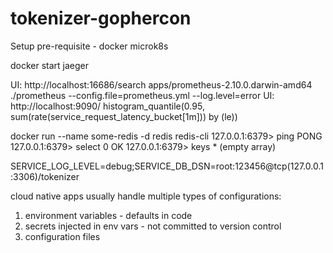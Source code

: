 # tokenizer-gophercon

Setup pre-requisite - 
docker
microk8s

docker start jaeger

UI: http://localhost:16686/search
apps/prometheus-2.10.0.darwin-amd64 ./prometheus --config.file=prometheus.yml --log.level=error
UI: http://localhost:9090/
histogram_quantile(0.95, sum(rate(service_request_latency_bucket[1m])) by (le))

docker run --name some-redis -d redis
redis-cli
127.0.0.1:6379> ping
PONG
127.0.0.1:6379> select 0
OK
127.0.0.1:6379> keys *
(empty array)

SERVICE_LOG_LEVEL=debug;SERVICE_DB_DSN=root:123456@tcp(127.0.0.1:3306)/tokenizer



cloud native apps usually handle multiple types of configurations:
1. environment variables - defaults in code 
2. secrets injected in env vars - not committed to version control
3. configuration files